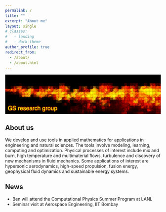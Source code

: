```yaml
---
permalink: /
title: ""
excerpt: "About me"
layout: single
# classes:
#   - landing
#   - dark-theme
author_profile: true
redirect_from: 
  - /about/
  - /about.html
---
```


![image info](./images/pixelfire.png)



## About us

We develop and use tools in applied mathematics for applications in engineering and natural sciences. The tools involve modeling, learning, computing and optimization.  Physical processes of interest include mix and burn, high temperature and multimaterial flows, turbulence and discovery of new mechanisms in fluid mechanics. Some applications of interest are hypersonic aerodynamics, high-speed propulsion, fusion energy, geophysical fluid dynamics and sustainable energy systems.

 
## News
- Ben will attend the Computational Physics Summer Program at LANL
- Seminar visit at Aerospace Engineering, IIT Bombay
  
<!-- 
- Our lab is looking to recruit PhD students! Please see our [Recruitment Flyer](./../files/flyer.pdf) 
- We are looking to recruit a PhD student to work on compressible reactive flows. -->




<!-- 
- We are looking to recruit a PhD student and a Postdoctoral scholar to work on compressible reactive flows.
- We are inviting abstracts for the [Workshop on Coherent Structures for Turbulence Modeling](https://web.cvent.com/event/4a4915c2-97b8-48d6-9770-6f9ff7384e62/summary) (Nov 20-21st 2024 in Santa Fe, NM)
- Ben is accepted to the LLNL DSTI Summer program
- Partth receives the DoD NDSEG fellowship for modeling and simulations of supersonic combustion
- Seminar visit at IISc Bangalore, IIT Madras and IIT Kanpur
- We presented our work on leading edge receptivity of hypersonic boundary layers at SciTech24 
- Our lab is looking to recruit PhD students! Please see our [Recruitment Flyer](./../files/flyer.pdf)
- Invited seminar at Penn State [FDRC Seminar Series](https://www.fdrc.psu.edu/seminars.html)
- '[Oblique transition in hypersonic double-wedge flow](https://www.cambridge.org/core/journals/journal-of-fluid-mechanics/article/oblique-transition-in-hypersonic-doublewedge-flow/69E171F90F3CC7FCF4F7D8FA85F7ABC1)' published in Journal of Fluid Mechanics  -->

<!-- ## Research gallery -->


<!-- For more info
------
More info about configuring academicpages can be found in [the guide](https://academicpages.github.io/markdown/). The [guides for the Minimal Mistakes theme](https://mmistakes.github.io/minimal-mistakes/docs/configuration/) (which this theme was forked from) might also be helpful. -->

